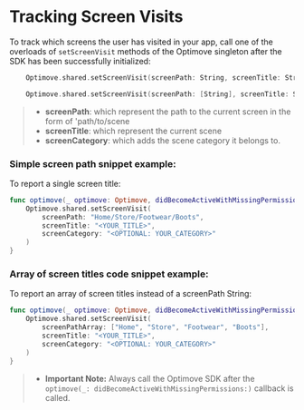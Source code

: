 # Tracking Screen Visits
To track which screens the user has visited in your app, call one of the overloads of `setScreenVisit` methods of the Optimove singleton after the SDK has been successfully initialized:

```swift 
    Optimove.shared.setScreenVisit(screenPath: String, screenTitle: String, screenCategory: String?)
```

```swift
    Optimove.shared.setScreenVisit(screenPath: [String], screenTitle: String, screenCategory: String?)
```

> - **screenPath**: which represent the path to the current screen in the form of 'path/to/scene
> - **screenTitle**: which represent the current scene
> - **screenCategory**: which adds the scene category it belongs to. 

### Simple screen path snippet example:
To report a single screen title:

```swift
func optimove(_ optimove: Optimove, didBecomeActiveWithMissingPermissions missingPermissions: [OptimoveDeviceRequirement]) {
    Optimove.shared.setScreenVisit(
        screenPath: "Home/Store/Footwear/Boots",
        screenTitle: "<YOUR_TITLE>",
        screenCategory: "<OPTIONAL: YOUR_CATEGORY>"
    )
}
```

### Array of screen titles code snippet example:
To report an array of screen titles instead of a screenPath String:

```swift
func optimove(_ optimove: Optimove, didBecomeActiveWithMissingPermissions missingPermissions: [OptimoveDeviceRequirement]) {
    Optimove.shared.setScreenVisit(
        screenPathArray: ["Home", "Store", "Footwear", "Boots"],
        screenTitle: "<YOUR_TITLE>",
        screenCategory: "<OPTIONAL: YOUR_CATEGORY>"
    )
}
```

> - **Important Note:** Always call the Optimove SDK after the `optimove(_: didBecomeActiveWithMissingPermissions:)` callback is called.
